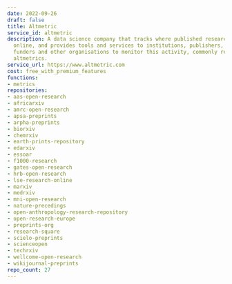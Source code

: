 ```yaml
---
date: 2022-09-26
draft: false
title: Altmetric
service_id: altmetric
description: A data science company that tracks where published research is mentioned
  online, and provides tools and services to institutions, publishers, researchers,
  funders and other organisations to monitor this activity, commonly referred to as
  altmetrics.
service_url: https://www.altmetric.com
cost: free_with_premium_features
functions:
- metrics
repositories:
- aas-open-research
- africarxiv
- amrc-open-research
- apsa-preprints
- arpha-preprints
- biorxiv
- chemrxiv
- earth-prints-repository
- edarxiv
- essoar
- f1000-research
- gates-open-research
- hrb-open-research
- lse-research-online
- marxiv
- medrxiv
- mni-open-research
- nature-precedings
- open-anthropology-research-repository
- open-research-europe
- preprints-org
- research-square
- scielo-preprints
- scienceopen
- techrxiv
- wellcome-open-research
- wikijournal-preprints
repo_count: 27
---
```



